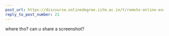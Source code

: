 ```yaml
---
post_url: https://discourse.onlinedegree.iitm.ac.in/t/remote-online-exam-tds-jan-2025/168832/22
reply_to_post_number: 21
---
```

where tho? can u share a screenshot?